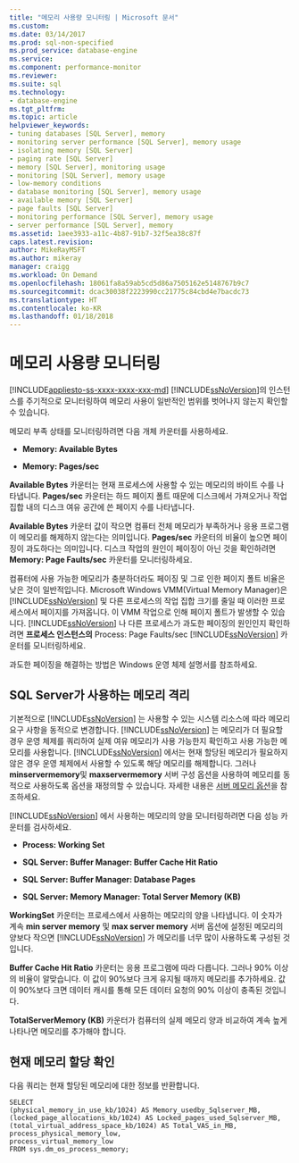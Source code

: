 ```yaml
---
title: "메모리 사용량 모니터링 | Microsoft 문서"
ms.custom: 
ms.date: 03/14/2017
ms.prod: sql-non-specified
ms.prod_service: database-engine
ms.service: 
ms.component: performance-monitor
ms.reviewer: 
ms.suite: sql
ms.technology:
- database-engine
ms.tgt_pltfrm: 
ms.topic: article
helpviewer_keywords:
- tuning databases [SQL Server], memory
- monitoring server performance [SQL Server], memory usage
- isolating memory [SQL Server]
- paging rate [SQL Server]
- memory [SQL Server], monitoring usage
- monitoring [SQL Server], memory usage
- low-memory conditions
- database monitoring [SQL Server], memory usage
- available memory [SQL Server]
- page faults [SQL Server]
- monitoring performance [SQL Server], memory usage
- server performance [SQL Server], memory
ms.assetid: 1aee3933-a11c-4b87-91b7-32f5ea38c87f
caps.latest.revision: 
author: MikeRayMSFT
ms.author: mikeray
manager: craigg
ms.workload: On Demand
ms.openlocfilehash: 18061fa8a59ab5cd5d86a7505162e5148767b9c7
ms.sourcegitcommit: dcac30038f2223990cc21775c84cbd4e7bacdc73
ms.translationtype: HT
ms.contentlocale: ko-KR
ms.lasthandoff: 01/18/2018
---
```

# <a name="monitor-memory-usage"></a>메모리 사용량 모니터링
[!INCLUDE[appliesto-ss-xxxx-xxxx-xxx-md](../../includes/appliesto-ss-xxxx-xxxx-xxx-md.md)] [!INCLUDE[ssNoVersion](../../includes/ssnoversion-md.md)]의 인스턴스를 주기적으로 모니터링하여 메모리 사용이 일반적인 범위를 벗어나지 않는지 확인할 수 있습니다.  
  
 메모리 부족 상태를 모니터링하려면 다음 개체 카운터를 사용하세요.  
  
-   **Memory: Available Bytes**  
  
-   **Memory: Pages/sec**  
  
 **Available Bytes** 카운터는 현재 프로세스에 사용할 수 있는 메모리의 바이트 수를 나타냅니다. **Pages/sec** 카운터는 하드 페이지 폴트 때문에 디스크에서 가져오거나 작업 집합 내의 디스크 여유 공간에 쓴 페이지 수를 나타냅니다.  
  
 **Available Bytes** 카운터 값이 작으면 컴퓨터 전체 메모리가 부족하거나 응용 프로그램이 메모리를 해제하지 않는다는 의미입니다. **Pages/sec** 카운터의 비율이 높으면 페이징이 과도하다는 의미입니다. 디스크 작업의 원인이 페이징이 아닌 것을 확인하려면 **Memory: Page Faults/sec** 카운터를 모니터링하세요.  
  
 컴퓨터에 사용 가능한 메모리가 충분하더라도 페이징 및 그로 인한 페이지 폴트 비율은 낮은 것이 일반적입니다. Microsoft Windows VMM(Virtual Memory Manager)은 [!INCLUDE[ssNoVersion](../../includes/ssnoversion-md.md)] 및 다른 프로세스의 작업 집합 크기를 줄일 때 이러한 프로세스에서 페이지를 가져옵니다. 이 VMM 작업으로 인해 페이지 폴트가 발생할 수 있습니다. [!INCLUDE[ssNoVersion](../../includes/ssnoversion-md.md)] 나 다른 프로세스가 과도한 페이징의 원인인지 확인하려면 **프로세스 인스턴스의** Process: Page Faults/sec [!INCLUDE[ssNoVersion](../../includes/ssnoversion-md.md)] 카운터를 모니터링하세요.  
  
 과도한 페이징을 해결하는 방법은 Windows 운영 체제 설명서를 참조하세요.  
  
## <a name="isolating-memory-used-by-sql-server"></a>SQL Server가 사용하는 메모리 격리  
 기본적으로 [!INCLUDE[ssNoVersion](../../includes/ssnoversion-md.md)] 는 사용할 수 있는 시스템 리소스에 따라 메모리 요구 사항을 동적으로 변경합니다. [!INCLUDE[ssNoVersion](../../includes/ssnoversion-md.md)] 는 메모리가 더 필요할 경우 운영 체제를 쿼리하여 실제 여유 메모리가 사용 가능한지 확인하고 사용 가능한 메모리를 사용합니다. [!INCLUDE[ssNoVersion](../../includes/ssnoversion-md.md)] 에서는 현재 할당된 메모리가 필요하지 않은 경우 운영 체제에서 사용할 수 있도록 해당 메모리를 해제합니다. 그러나 **minservermemory**및 **maxservermemory** 서버 구성 옵션을 사용하여 메모리를 동적으로 사용하도록 옵션을 재정의할 수 있습니다. 자세한 내용은 [서버 메모리 옵션](../../database-engine/configure-windows/server-memory-server-configuration-options.md)을 참조하세요.  
  
 [!INCLUDE[ssNoVersion](../../includes/ssnoversion-md.md)] 에서 사용하는 메모리의 양을 모니터링하려면 다음 성능 카운터를 검사하세요.  
  
-   **Process: Working Set**  
  
-   **SQL Server: Buffer Manager: Buffer Cache Hit Ratio**  
  
-   **SQL Server: Buffer Manager: Database Pages**  
  
-   **SQL Server: Memory Manager: Total Server Memory (KB)**  
  
 **WorkingSet** 카운터는 프로세스에서 사용하는 메모리의 양을 나타냅니다. 이 숫자가 계속 **min server memory** 및 **max server memory** 서버 옵션에 설정된 메모리의 양보다 작으면 [!INCLUDE[ssNoVersion](../../includes/ssnoversion-md.md)] 가 메모리를 너무 많이 사용하도록 구성된 것입니다.  
  
 **Buffer Cache Hit Ratio** 카운터는 응용 프로그램에 따라 다릅니다. 그러나 90% 이상의 비율이 알맞습니다. 이 값이 90%보다 크게 유지될 때까지 메모리를 추가하세요. 값이 90%보다 크면 데이터 캐시를 통해 모든 데이터 요청의 90% 이상이 충족된 것입니다.  
  
 **TotalServerMemory (KB)** 카운터가 컴퓨터의 실제 메모리 양과 비교하여 계속 높게 나타나면 메모리를 추가해야 합니다.  
  
## <a name="determining-current-memory-allocation"></a>현재 메모리 할당 확인  
 다음 쿼리는 현재 할당된 메모리에 대한 정보를 반환합니다.  
  
```  
SELECT  
(physical_memory_in_use_kb/1024) AS Memory_usedby_Sqlserver_MB,  
(locked_page_allocations_kb/1024) AS Locked_pages_used_Sqlserver_MB,  
(total_virtual_address_space_kb/1024) AS Total_VAS_in_MB,  
process_physical_memory_low,  
process_virtual_memory_low  
FROM sys.dm_os_process_memory;  
```  
  
  
